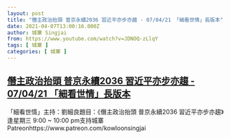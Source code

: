 ```yaml
---
layout: post
title: "僭主政治抬頭 普京永續2036 習近平亦步亦趨 - 07/04/21 「細看世情」長版本"
date: 2021-04-07T13:00:16.000Z
author: 城寨 Singjai
from: https://www.youtube.com/watch?v=JDNOQ-zLlqY
tags: [ 城寨 ]
categories: [ 城寨 ]
---
```

<!--1617800416000-->
[僭主政治抬頭 普京永續2036 習近平亦步亦趨 - 07/04/21 「細看世情」長版本](https://www.youtube.com/watch?v=JDNOQ-zLlqY)
------

<div>
「細看世情」主持：劉細良題目：《僭主政治抬頭 普京永續2036 習近平亦步亦趨》逢星期三 9:00 ~ 10:00 pm支持城寨Patreonhttps://www.patreon.com/kowloonsingjai
</div>
